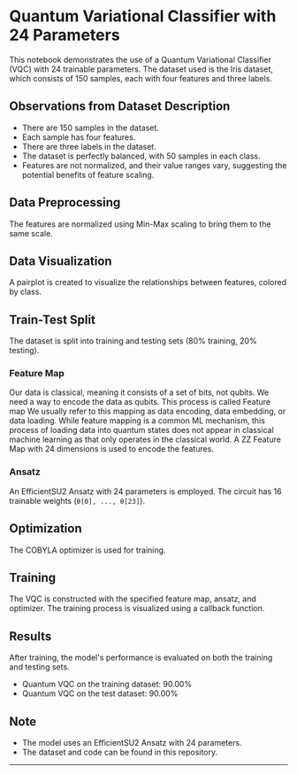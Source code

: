 # Quantum Variational Classifier with 24 Parameters

This notebook demonstrates the use of a Quantum Variational Classifier (VQC) with 24 trainable parameters. The dataset used is the Iris dataset, which consists of 150 samples, each with four features and three labels.

## Observations from Dataset Description

- There are 150 samples in the dataset.
- Each sample has four features.
- There are three labels in the dataset.
- The dataset is perfectly balanced, with 50 samples in each class.
- Features are not normalized, and their value ranges vary, suggesting the potential benefits of feature scaling.

## Data Preprocessing

The features are normalized using Min-Max scaling to bring them to the same scale.

## Data Visualization

A pairplot is created to visualize the relationships between features, colored by class.

## Train-Test Split

The dataset is split into training and testing sets (80% training, 20% testing).

### Feature Map
Our data is classical, meaning it consists of a set of bits, not qubits. We need a way to encode the data as qubits. This process is called Feature map We usually refer to this mapping as data encoding, data embedding, or data loading. While feature mapping is a common ML mechanism, this process of loading data into quantum states does not appear in classical machine learning as that only operates in the classical world. A ZZ Feature Map with 24 dimensions is used to encode the features.

### Ansatz

An EfficientSU2 Ansatz with 24 parameters is employed. The circuit has 16 trainable weights (`θ[0], ..., θ[23]`).

## Optimization

The COBYLA optimizer is used for training.

## Training

The VQC is constructed with the specified feature map, ansatz, and optimizer. The training process is visualized using a callback function.

## Results

After training, the model's performance is evaluated on both the training and testing sets.

- Quantum VQC on the training dataset: 90.00%
- Quantum VQC on the test dataset:     90.00%

## Note

- The model uses an EfficientSU2 Ansatz with 24 parameters.
- The dataset and code can be found in this repository.

---

